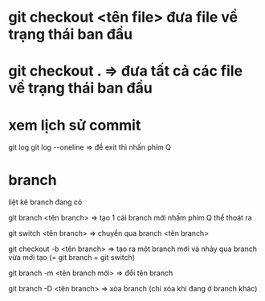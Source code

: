 # git checkout <tên file> đưa file về trạng thái ban đầu 
# git checkout . => đưa tất cả các file về trạng thái ban đầu 


# xem lịch sử commit
git log
git log --oneline
=> để exit thì nhấn phím Q

# branch
liệt kê branch đang có 

git branch <tên branch> => tạo 1 cái branch mới 
nhấm phím Q thể thoát ra 

git switch <tên branch> => chuyển qua branch <tên branch>

git checkout -b <tên branch> => tạo ra một branch mới và nhảy qua branch vừa mới tạo (= git branch + git switch)

git branch -m <tên branch mới> => đổi tên branch 

git branch -D <tên branch> => xóa branch (chỉ xóa khi đang ở branch khác)



